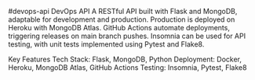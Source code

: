 #devops-api
DevOps API
A RESTful API built with Flask and MongoDB, adaptable for development and production. Production is deployed on Heroku with MongoDB Atlas. GitHub Actions automate deployments, triggering releases on main branch pushes. Insomnia can be used for API testing, with unit tests implemented using Pytest and Flake8.

Key Features
Tech Stack: Flask, MongoDB, Python
Deployment: Docker, Heroku, MongoDB Atlas, GitHub Actions
Testing: Insomnia, Pytest, Flake8
